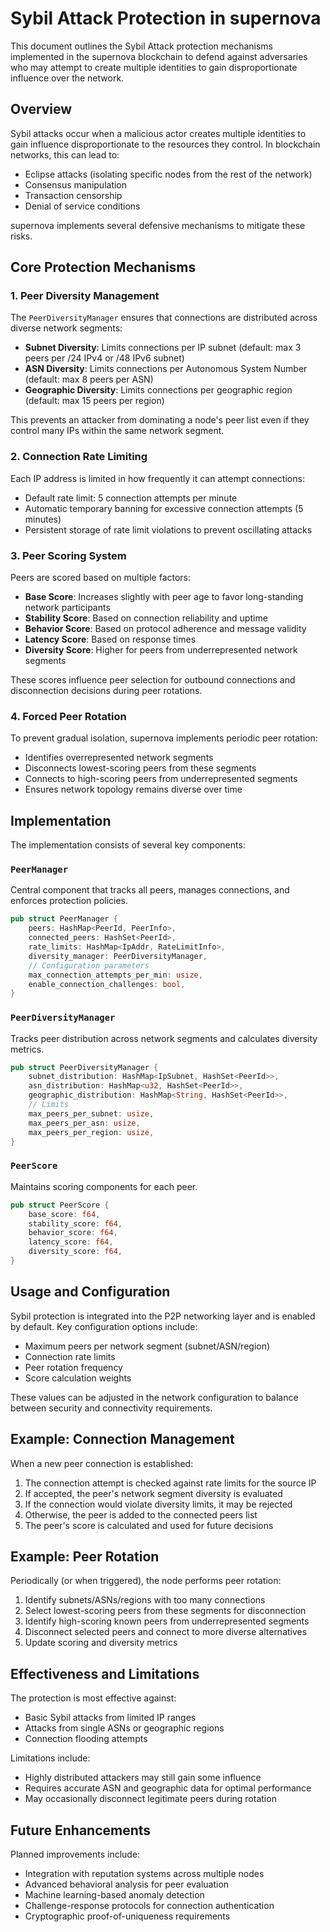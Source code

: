 # Sybil Attack Protection in supernova

This document outlines the Sybil Attack protection mechanisms implemented in the supernova blockchain to defend against adversaries who may attempt to create multiple identities to gain disproportionate influence over the network.

## Overview

Sybil attacks occur when a malicious actor creates multiple identities to gain influence disproportionate to the resources they control. In blockchain networks, this can lead to:

- Eclipse attacks (isolating specific nodes from the rest of the network)
- Consensus manipulation
- Transaction censorship
- Denial of service conditions

supernova implements several defensive mechanisms to mitigate these risks.

## Core Protection Mechanisms

### 1. Peer Diversity Management

The `PeerDiversityManager` ensures that connections are distributed across diverse network segments:

- **Subnet Diversity**: Limits connections per IP subnet (default: max 3 peers per /24 IPv4 or /48 IPv6 subnet)
- **ASN Diversity**: Limits connections per Autonomous System Number (default: max 8 peers per ASN)
- **Geographic Diversity**: Limits connections per geographic region (default: max 15 peers per region)

This prevents an attacker from dominating a node's peer list even if they control many IPs within the same network segment.

### 2. Connection Rate Limiting

Each IP address is limited in how frequently it can attempt connections:

- Default rate limit: 5 connection attempts per minute
- Automatic temporary banning for excessive connection attempts (5 minutes)
- Persistent storage of rate limit violations to prevent oscillating attacks

### 3. Peer Scoring System

Peers are scored based on multiple factors:

- **Base Score**: Increases slightly with peer age to favor long-standing network participants
- **Stability Score**: Based on connection reliability and uptime
- **Behavior Score**: Based on protocol adherence and message validity
- **Latency Score**: Based on response times
- **Diversity Score**: Higher for peers from underrepresented network segments

These scores influence peer selection for outbound connections and disconnection decisions during peer rotations.

### 4. Forced Peer Rotation

To prevent gradual isolation, supernova implements periodic peer rotation:

- Identifies overrepresented network segments
- Disconnects lowest-scoring peers from these segments
- Connects to high-scoring peers from underrepresented segments
- Ensures network topology remains diverse over time

## Implementation

The implementation consists of several key components:

### `PeerManager`

Central component that tracks all peers, manages connections, and enforces protection policies.

```rust
pub struct PeerManager {
    peers: HashMap<PeerId, PeerInfo>,
    connected_peers: HashSet<PeerId>,
    rate_limits: HashMap<IpAddr, RateLimitInfo>,
    diversity_manager: PeerDiversityManager,
    // Configuration parameters
    max_connection_attempts_per_min: usize,
    enable_connection_challenges: bool,
}
```

### `PeerDiversityManager`

Tracks peer distribution across network segments and calculates diversity metrics.

```rust
pub struct PeerDiversityManager {
    subnet_distribution: HashMap<IpSubnet, HashSet<PeerId>>,
    asn_distribution: HashMap<u32, HashSet<PeerId>>,
    geographic_distribution: HashMap<String, HashSet<PeerId>>,
    // Limits
    max_peers_per_subnet: usize,
    max_peers_per_asn: usize,
    max_peers_per_region: usize,
}
```

### `PeerScore`

Maintains scoring components for each peer.

```rust
pub struct PeerScore {
    base_score: f64,
    stability_score: f64,
    behavior_score: f64,
    latency_score: f64,
    diversity_score: f64,
}
```

## Usage and Configuration

Sybil protection is integrated into the P2P networking layer and is enabled by default. Key configuration options include:

- Maximum peers per network segment (subnet/ASN/region)
- Connection rate limits
- Peer rotation frequency
- Score calculation weights

These values can be adjusted in the network configuration to balance between security and connectivity requirements.

## Example: Connection Management

When a new peer connection is established:

1. The connection attempt is checked against rate limits for the source IP
2. If accepted, the peer's network segment diversity is evaluated
3. If the connection would violate diversity limits, it may be rejected
4. Otherwise, the peer is added to the connected peers list
5. The peer's score is calculated and used for future decisions

## Example: Peer Rotation

Periodically (or when triggered), the node performs peer rotation:

1. Identify subnets/ASNs/regions with too many connections
2. Select lowest-scoring peers from these segments for disconnection
3. Identify high-scoring known peers from underrepresented segments
4. Disconnect selected peers and connect to more diverse alternatives
5. Update scoring and diversity metrics

## Effectiveness and Limitations

The protection is most effective against:
- Basic Sybil attacks from limited IP ranges
- Attacks from single ASNs or geographic regions
- Connection flooding attempts

Limitations include:
- Highly distributed attackers may still gain some influence
- Requires accurate ASN and geographic data for optimal performance
- May occasionally disconnect legitimate peers during rotation

## Future Enhancements

Planned improvements include:
- Integration with reputation systems across multiple nodes
- Advanced behavioral analysis for peer evaluation
- Machine learning-based anomaly detection
- Challenge-response protocols for connection authentication
- Cryptographic proof-of-uniqueness requirements 